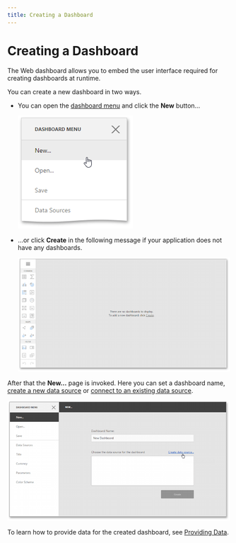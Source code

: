 ```yaml
---
title: Creating a Dashboard
---
```

# Creating a Dashboard
The Web dashboard allows you to embed the user interface required for creating dashboards at runtime.

You can create a new dashboard in two ways.
* You can open the [dashboard menu](ui-elements/dashboard-menu.md) and click the **New** button...
	
	![wdd-add-new-dashboard](../../images/img125471.png)
* ...or click **Create** in the following message if your application does not have any dashboards.
	
	![WebDesigner-NoDashboard](../../images/img122617.png)

After that the **New...** page is invoked. Here you can set a dashboard name, [create a new data source](providing-data/create-a-new-data-source.md) or [connect to an existing data source](providing-data/connect-to-an-existing-data-source.md).

![WebDesignerGettingStarted_CreateDataSource](../../images/img123741.png)

To learn how to provide data for the created dashboard, see [Providing Data](providing-data.md).